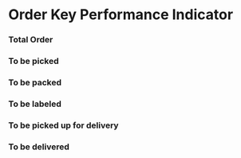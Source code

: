 # Order Key Performance Indicator
### Total Order
### To be picked
### To be packed
### To be labeled
### To be picked up for delivery
### To be delivered

